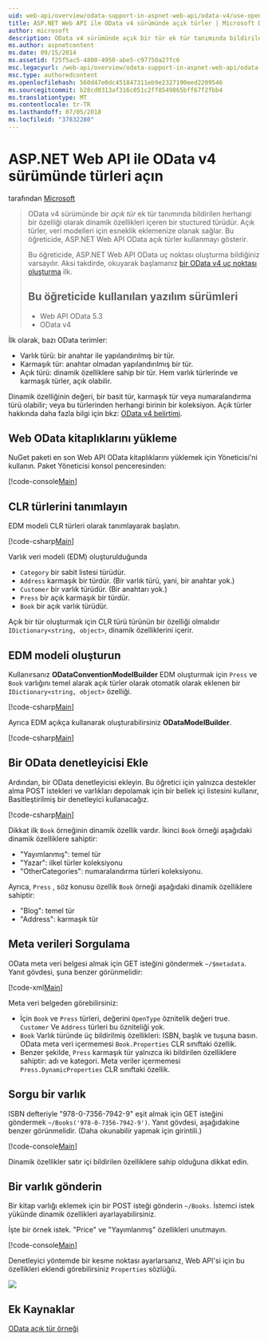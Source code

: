 ```yaml
---
uid: web-api/overview/odata-support-in-aspnet-web-api/odata-v4/use-open-types-in-odata-v4
title: ASP.NET Web API ile OData v4 sürümünde açık türler | Microsoft Docs
author: microsoft
description: OData v4 sürümünde açık bir tür ek tür tanımında bildirilen herhangi bir özelliği olarak dinamik özellikleri içeren bir stuctured türüdür. Aç...
ms.author: aspnetcontent
ms.date: 09/15/2014
ms.assetid: f25f5ac5-4800-4950-abe5-c97750a27fc6
msc.legacyurl: /web-api/overview/odata-support-in-aspnet-web-api/odata-v4/use-open-types-in-odata-v4
msc.type: authoredcontent
ms.openlocfilehash: 560d47e0dc451847311eb9e2327190eed2209546
ms.sourcegitcommit: b28cd0313af316c051c2ff8549865bff67f2fbb4
ms.translationtype: MT
ms.contentlocale: tr-TR
ms.lasthandoff: 07/05/2018
ms.locfileid: "37832280"
---
```

<a name="open-types-in-odata-v4-with-aspnet-web-api"></a>ASP.NET Web API ile OData v4 sürümünde türleri açın
====================
tarafından [Microsoft](https://github.com/microsoft)

> OData v4 sürümünde bir *açık tür* ek tür tanımında bildirilen herhangi bir özelliği olarak dinamik özellikleri içeren bir stuctured türüdür. Açık türler, veri modelleri için esneklik eklemenize olanak sağlar. Bu öğreticide, ASP.NET Web API OData açık türler kullanmayı gösterir.
> 
> Bu öğreticide, ASP.NET Web API OData uç noktası oluşturma bildiğiniz varsayılır. Aksi takdirde, okuyarak başlamanız [bir OData v4 uç noktası oluşturma](create-an-odata-v4-endpoint.md) ilk.
> 
> ## <a name="software-versions-used-in-the-tutorial"></a>Bu öğreticide kullanılan yazılım sürümleri
> 
> 
> - Web API OData 5.3
> - OData v4


İlk olarak, bazı OData terimler:

- Varlık türü: bir anahtar ile yapılandırılmış bir tür.
- Karmaşık tür: anahtar olmadan yapılandırılmış bir tür.
- Açık türü: dinamik özelliklere sahip bir tür. Hem varlık türlerinde ve karmaşık türler, açık olabilir.

Dinamik özelliğinin değeri, bir basit tür, karmaşık tür veya numaralandırma türü olabilir; veya bu türlerinden herhangi birinin bir koleksiyon. Açık türler hakkında daha fazla bilgi için bkz: [OData v4 belirtimi](http://www.odata.org/documentation/odata-version-4-0/).

## <a name="install-the-web-odata-libraries"></a>Web OData kitaplıklarını yükleme

NuGet paketi en son Web API OData kitaplıklarını yüklemek için Yöneticisi'ni kullanın. Paket Yöneticisi konsol penceresinden:

[!code-console[Main](use-open-types-in-odata-v4/samples/sample1.cmd)]

## <a name="define-the-clr-types"></a>CLR türlerini tanımlayın

EDM modeli CLR türleri olarak tanımlayarak başlatın.

[!code-csharp[Main](use-open-types-in-odata-v4/samples/sample2.cs)]

Varlık veri modeli (EDM) oluşturulduğunda

- `Category` bir sabit listesi türüdür.
- `Address` karmaşık bir türdür. (Bir varlık türü, yani, bir anahtar yok.)
- `Customer` bir varlık türüdür. (Bir anahtarı yok.)
- `Press` bir açık karmaşık bir türdür.
- `Book` bir açık varlık türüdür.

Açık bir tür oluşturmak için CLR türü türünün bir özelliği olmalıdır `IDictionary<string, object>`, dinamik özelliklerini içerir.

## <a name="build-the-edm-model"></a>EDM modeli oluşturun

Kullanırsanız **ODataConventionModelBuilder** EDM oluşturmak için `Press` ve `Book` varlığını temel alarak açık türler olarak otomatik olarak eklenen bir `IDictionary<string, object>` özelliği.

[!code-csharp[Main](use-open-types-in-odata-v4/samples/sample3.cs)]

Ayrıca EDM açıkça kullanarak oluşturabilirsiniz **ODataModelBuilder**.

[!code-csharp[Main](use-open-types-in-odata-v4/samples/sample4.cs)]

## <a name="add-an-odata-controller"></a>Bir OData denetleyicisi Ekle

Ardından, bir OData denetleyicisi ekleyin. Bu öğretici için yalnızca destekler alma POST istekleri ve varlıkları depolamak için bir bellek içi listesini kullanır, Basitleştirilmiş bir denetleyici kullanacağız.

[!code-csharp[Main](use-open-types-in-odata-v4/samples/sample5.cs)]

Dikkat ilk `Book` örneğinin dinamik özellik vardır. İkinci `Book` örneği aşağıdaki dinamik özelliklere sahiptir:

- "Yayımlanmış": temel tür
- "Yazar": ilkel türler koleksiyonu
- "OtherCategories": numaralandırma türleri koleksiyonu.

Ayrıca, `Press` , söz konusu özellik `Book` örneği aşağıdaki dinamik özelliklere sahiptir:

- "Blog": temel tür
- "Address": karmaşık tür

## <a name="query-the-metadata"></a>Meta verileri Sorgulama

OData meta veri belgesi almak için GET isteğini göndermek `~/$metadata`. Yanıt gövdesi, şuna benzer görünmelidir:

[!code-xml[Main](use-open-types-in-odata-v4/samples/sample6.xml?highlight=5,21)]

Meta veri belgeden görebilirsiniz:

- İçin `Book` ve `Press` türleri, değerini `OpenType` öznitelik değeri true. `Customer` Ve `Address` türleri bu özniteliği yok.
- `Book` Varlık türünde üç bildirilmiş özellikleri: ISBN, başlık ve tuşuna basın. OData meta veri içermemesi `Book.Properties` CLR sınıftaki özellik.
- Benzer şekilde, `Press` karmaşık tür yalnızca iki bildirilen özelliklere sahiptir: adı ve kategori. Meta veriler içermemesi `Press.DynamicProperties` CLR sınıftaki özellik.

## <a name="query-an-entity"></a>Sorgu bir varlık

ISBN defteriyle "978-0-7356-7942-9" eşit almak için GET isteğini göndermek `~/Books('978-0-7356-7942-9')`. Yanıt gövdesi, aşağıdakine benzer görünmelidir. (Daha okunabilir yapmak için girintili.)

[!code-console[Main](use-open-types-in-odata-v4/samples/sample7.cmd?highlight=8-13,15-23)]

Dinamik özellikler satır içi bildirilen özelliklere sahip olduğuna dikkat edin.

## <a name="post-an-entity"></a>Bir varlık gönderin

Bir kitap varlığı eklemek için bir POST isteği gönderin `~/Books`. İstemci istek yükünde dinamik özellikleri ayarlayabilirsiniz.

İşte bir örnek istek. "Price" ve "Yayımlanmış" özellikleri unutmayın.

[!code-console[Main](use-open-types-in-odata-v4/samples/sample8.cmd?highlight=10)]

Denetleyici yöntemde bir kesme noktası ayarlarsanız, Web API'si için bu özellikleri eklendi görebilirsiniz `Properties` sözlüğü.

![](use-open-types-in-odata-v4/_static/image1.png)

## <a name="additional-resources"></a>Ek Kaynaklar

[OData açık tür örneği](http://aspnet.codeplex.com/sourcecontrol/latest#Samples/WebApi/OData/v4/ODataOpenTypeSample/ReadMe.txt)
